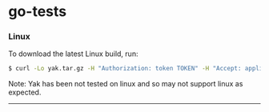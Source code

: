 # go-tests

### Linux

To download the latest Linux build, run:

```bash
$ curl -Lo yak.tar.gz -H "Authorization: token TOKEN" -H "Accept: application/octet-stream" https://api.github.com/repos/eb-rubenespinosa/go-tests/releases/assets/18028219 && sudo mv yak /usr/local/bin`
```

Note: Yak has been not tested on linux and so may not support linux as expected.

------
